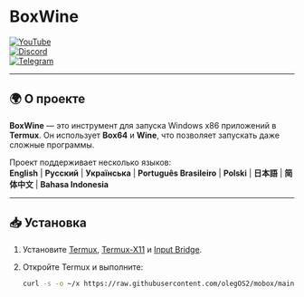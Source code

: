# BoxWine  

[![YouTube](https://img.shields.io/badge/YouTube-BoxWineProject-red?style=for-the-badge&logo=youtube)](https://www.youtube.com/@boxwineproject)  
[![Discord](https://img.shields.io/badge/Discord-Join-blue?style=for-the-badge&logo=discord)](https://discord.gg/n4kTSMpP)  
[![Telegram](https://img.shields.io/badge/Telegram-Chat-blue?style=for-the-badge&logo=telegram)](https://t.me/boxwine_project_official)  

---

## 🌍 О проекте  

**BoxWine** — это инструмент для запуска Windows x86 приложений в **Termux**. Он использует **Box64** и **Wine**, что позволяет запускать даже сложные программы.  

Проект поддерживает несколько языков:  
**English** | **Русский** | **Українська** | **Português Brasileiro** | **Polski** | **日本語** | **简体中文** | **Bahasa Indonesia**  

---

## 📥 Установка  

1. Установите [Termux](https://f-droid.org/packages/com.termux/), [Termux-X11](https://github.com/termux/termux-x11/releases) и [Input Bridge](https://github.com/termux/input-bridge).  
2. Откройте Termux и выполните:  

   ```sh
   curl -s -o ~/x https://raw.githubusercontent.com/olegOS2/mobox/main/install && sh ~/x
